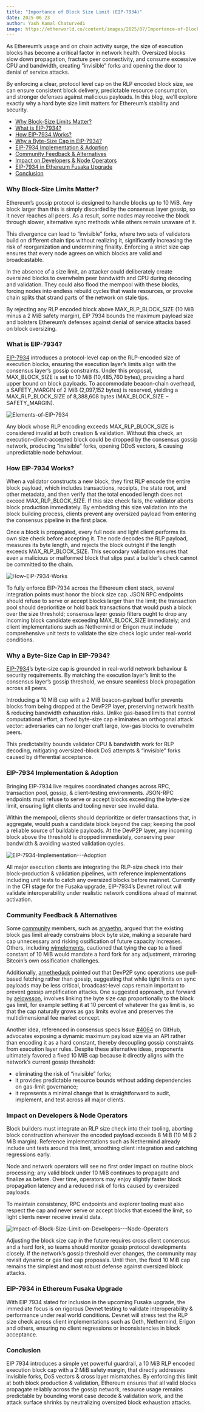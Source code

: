 ```yaml
---
title: "Importance of Block Size Limit (EIP-7934)"
date: 2025-06-23
author: Yash Kamal Chaturvedi
image: https://etherworld.co/content/images/2025/07/Importance-of-Block-Size-Limit--EIP-7934-.jpg
---
```


As Ethereum’s usage and on chain activity surge, the size of execution blocks has become a critical factor in network health. Oversized blocks slow down propagation, fracture peer connectivity, and consume excessive CPU and bandwidth, creating “invisible” forks and opening the door to denial of service attacks. 

By enforcing a clear, protocol level cap on the RLP encoded block size, we can ensure consistent block delivery, predictable resource consumption, and stronger defenses against malicious payloads. In this blog, we’ll explore exactly why a hard byte size limit matters for Ethereum’s stability and security.

* [Why Block-Size Limits Matter?](#why-block-size-limits-matter)
* [What is EIP-7934?](#what-is-eip-7934)
* [How EIP-7934 Works?](#how-eip-7934-works)
* [Why a Byte-Size Cap in EIP-7934?](#why-a-byte-size-cap-in-eip-7934)
* [EIP-7934 Implementation & Adoption](#eip-7934-implementation--adoption)
* [Community Feedback & Alternatives](#community-feedback--alternatives)
* [Impact on Developers & Node Operators](#impact-on-developers--node-operators)
* [EIP-7934 in Ethereum Fusaka Upgrade](#eip-7934-in-ethereum-fusaka-upgrade)
* [Conclusion](#conclusion)

### Why Block-Size Limits Matter?

Ethereum’s gossip protocol is designed to handle blocks up to 10 MiB. Any block larger than this is simply discarded by the consensus layer gossip, so it never reaches all peers. As a result, some nodes may receive the block through slower, alternative sync methods while others remain unaware of it. 

This divergence can lead to “invisible” forks, where two sets of validators build on different chain tips without realizing it, significantly increasing the risk of reorganization and undermining finality. Enforcing a strict size cap ensures that every node agrees on which blocks are valid and broadcastable.

In the absence of a size limit, an attacker could deliberately create oversized blocks to overwhelm peer bandwidth and CPU during decoding and validation. They could also flood the mempool with these blocks, forcing nodes into endless rebuild cycles that waste resources, or provoke chain splits that strand parts of the network on stale tips. 

By rejecting any RLP encoded block above MAX_RLP_BLOCK_SIZE (10 MiB minus a 2 MiB safety margin), EIP 7934 bounds the maximum payload size and bolsters Ethereum’s defenses against denial of service attacks based on block oversizing.

### What is EIP-7934?

[EIP-7934](https://eipsinsight.com/eips/eip-7934) introduces a protocol-level cap on the RLP-encoded size of execution blocks, ensuring the execution layer’s limits align with the consensus layer’s gossip constraints. Under this proposal, MAX_BLOCK_SIZE is set to 10 MiB (10,485,760 bytes), providing a hard upper bound on block payloads. To accommodate beacon-chain overhead, a SAFETY_MARGIN of 2 MiB (2,097,152 bytes) is reserved, yielding a MAX_RLP_BLOCK_SIZE of 8,388,608 bytes (MAX_BLOCK_SIZE − SAFETY_MARGIN).

![Elements-of-EIP-7934](https://etherworld.co/content/images/2025/07/Elements-of-EIP-7934.jpg)

Any block whose RLP encoding exceeds MAX_RLP_BLOCK_SIZE is considered invalid at both creation & validation. Without this check, an execution-client-accepted block could be dropped by the consensus gossip network, producing “invisible” forks, opening DDoS vectors, & causing unpredictable node behaviour.

### How EIP-7934 Works?

When a validator constructs a new block, they first RLP encode the entire block payload, which includes transactions, receipts, the state root, and other metadata, and then verify that the total encoded length does not exceed MAX_RLP_BLOCK_SIZE. If this size check fails, the validator aborts block production immediately. By embedding this size validation into the block building process, clients prevent any oversized payload from entering the consensus pipeline in the first place.

Once a block is propagated, every full node and light client performs its own size check before accepting it. The node decodes the RLP payload, measures its byte length, and rejects the block outright if the length exceeds MAX_RLP_BLOCK_SIZE. This secondary validation ensures that even a malicious or malformed block that slips past a builder’s check cannot be committed to the chain.

![How-EIP-7934-Works](https://etherworld.co/content/images/2025/07/How-EIP-7934-Works.jpg)

To fully enforce EIP-7934 across the Ethereum client stack, several integration points must honor the block size cap. JSON RPC endpoints should refuse to serve or accept blocks larger than the limit; the transaction pool should deprioritize or hold back transactions that would push a block over the size threshold; consensus layer gossip filters ought to drop any incoming block candidate exceeding MAX_BLOCK_SIZE immediately; and client implementations such as Nethermind or Erigon must include comprehensive unit tests to validate the size check logic under real-world conditions.

### Why a Byte-Size Cap in EIP-7934?

[EIP-7934](https://www.youtube.com/watch?v=qg4FX4aCsRc)’s byte-size cap is grounded in real-world network behaviour & security requirements. By matching the execution layer’s limit to the consensus layer’s gossip threshold, we ensure seamless block propagation across all peers.  

Introducing a 10 MiB cap with a 2 MiB beacon-payload buffer prevents blocks from being dropped at the DevP2P layer, preserving network health & reducing bandwidth exhaustion risks.  Unlike gas-based limits that control computational effort, a fixed byte-size cap eliminates an orthogonal attack vector: adversaries can no longer craft large, low-gas blocks to overwhelm peers. 

This predictability bounds validator CPU & bandwidth work for RLP decoding, mitigating oversized-block DoS attempts & “invisible” forks caused by differential acceptance.

### EIP-7934 Implementation & Adoption

Bringing EIP-7934 live requires coordinated changes across RPC, transaction pool, gossip, & client-testing environments. JSON-RPC endpoints must refuse to serve or accept blocks exceeding the byte-size limit, ensuring light clients and tooling never see invalid data.  

Within the mempool, clients should deprioritize or defer transactions that, in aggregate, would push a candidate block beyond the cap; keeping the pool a reliable source of buildable payloads. At the DevP2P layer, any incoming block above the threshold is dropped immediately, conserving peer bandwidth & avoiding wasted validation cycles.  

![EIP-7934-Implementation---Adoption](https://etherworld.co/content/images/2025/07/EIP-7934-Implementation---Adoption.jpg)

All major execution clients are integrating the RLP-size check into their block-production & validation pipelines, with reference implementations including unit tests to catch any oversized blocks before mainnet. Currently in the CFI stage for the Fusaka upgrade, EIP-7934’s Devnet rollout will validate interoperability under realistic network conditions ahead of mainnet activation.

### Community Feedback & Alternatives

Some [community]() members, such as [aryaethn](https://ethereum-magicians.org/u/aryaethn), argued that the existing block gas limit already constrains block byte size, making a separate hard cap unnecessary and risking ossification of future capacity increases. Others, including [wjmelements](https://ethereum-magicians.org/u/wjmelements), cautioned that tying the cap to a fixed constant of 10 MiB would mandate a hard fork for any adjustment, mirroring Bitcoin’s own ossification challenges. 

Additionally, [arnetheduck](https://ethereum-magicians.org/u/arnetheduck) pointed out that DevP2P sync operations use pull‐based fetching rather than gossip, suggesting that while tight limits on sync payloads may be less critical, broadcast‐level caps remain important to prevent gossip amplification attacks. One suggested approach, put forward by [aelowsson](https://ethereum-magicians.org/u/aelowsson), involves linking the byte size cap proportionally to the block gas limit, for example setting it at 10 percent of whatever the gas limit is, so that the cap naturally grows as gas limits evolve and preserves the multidimensional fee market concept. 

Another idea, referenced in consensus specs Issue [#4064](https://github.com/ethereum/consensus-specs/issues/4064) on GitHub, advocates exposing a dynamic maximum payload size via an API rather than encoding it as a hard constant, thereby decoupling gossip constraints from execution layer rules. Despite these alternative ideas, proponents ultimately favored a fixed 10 MiB cap because it directly aligns with the network’s current gossip threshold:
- eliminating the risk of “invisible” forks; 
- it provides predictable resource bounds without adding dependencies on gas-limit governance; 
- it represents a minimal change that is straightforward to audit, implement, and test across all major clients.  

### Impact on Developers & Node Operators

Block builders must integrate an RLP size check into their tooling, aborting block construction whenever the encoded payload exceeds 8 MiB (10 MiB 2 MiB margin). Reference implementations such as Nethermind already include unit tests around this limit, smoothing client integration and catching regressions early.

Node and network operators will see no first order impact on routine block processing; any valid block under 10 MiB continues to propagate and finalize as before. Over time, operators may enjoy slightly faster block propagation latency and a reduced risk of forks caused by oversized payloads. 

To maintain consistency, RPC endpoints and explorer tooling must also respect the cap and never serve or accept blocks that exceed the limit, so light clients never receive invalid data.

![Impact-of-Block-Size-Limit-on-Developers---Node-Operators](https://etherworld.co/content/images/2025/07/Impact-of-Block-Size-Limit-on-Developers---Node-Operators.jpg)

Adjusting the block size cap in the future requires cross client consensus and a hard fork, so teams should monitor gossip protocol developments closely. If the network’s gossip threshold ever changes, the community may revisit dynamic or gas tied cap proposals. Until then, the fixed 10 MiB cap remains the simplest and most robust defense against oversized block attacks.  

### EIP-7934 in Ethereum Fusaka Upgrade

With EIP 7934 slated for inclusion in the upcoming Fusaka upgrade, the immediate focus is on rigorous Devnet testing to validate interoperability & performance under real world conditions. Devnet will stress test the RLP size check across client implementations such as Geth, Nethermind, Erigon and others, ensuring no client regressions or inconsistencies in block acceptance. 

### Conclusion 

EIP 7934 introduces a simple yet powerful guardrail, a 10 MiB RLP encoded execution block cap with a 2 MiB safety margin, that directly addresses invisible forks, DoS vectors & cross layer mismatches. By enforcing this limit at both block production & validation, Ethereum ensures that all valid blocks propagate reliably across the gossip network, resource usage remains predictable by bounding worst case decode & validation work, and the attack surface shrinks by neutralizing oversized block exhaustion attacks. 